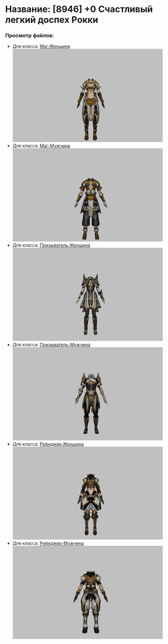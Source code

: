 # Название: [8946] +0 Счастливый легкий доспех Рокки

### Просмотр файлов:
- Для класса: [Маг-Женщина](Маг-Женщина)
![p050032.png](Маг-Женщина/p050032.png)
- Для класса: [Маг-Мужчина](Маг-Мужчина)
![p040032.png](Маг-Мужчина/p040032.png)
- Для класса: [Призыватель-Женщина](Призыватель-Женщина)
![p090032.png](Призыватель-Женщина/p090032.png)
- Для класса: [Призыватель-Мужчина](Призыватель-Мужчина)
![p080032.png](Призыватель-Мужчина/p080032.png)
- Для класса: [Рейнджер-Женщина](Рейнджер-Женщина)
![p030032.png](Рейнджер-Женщина/p030032.png)
- Для класса: [Рейнджер-Мужчина](Рейнджер-Мужчина)
![p020032.png](Рейнджер-Мужчина/p020032.png)
